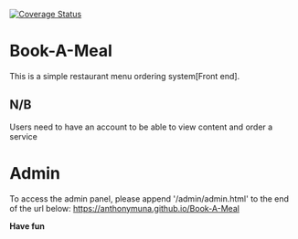 [![Coverage Status](https://coveralls.io/repos/github/anthonymuna/Book-A-Meal/badge.svg?branch=master)](https://coveralls.io/github/anthonymuna/Book-A-Meal?branch=master)

# Book-A-Meal
This is a simple restaurant menu ordering system[Front end].
## N/B
Users need to have an account to be able to view content and order a service

# Admin
To access the admin panel, please append '/admin/admin.html' to the end of the url below:
https://anthonymuna.github.io/Book-A-Meal

__Have fun__
